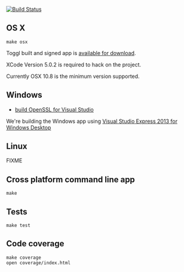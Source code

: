[![Build Status](https://travis-ci.org/toggl/toggldesktop.png)](https://travis-ci.org/toggl/toggldesktop)

OS X
----
```
make osx
```
Toggl built and signed app is [available for download](https://www.toggl.com/api/v8/installer?platform=darwin&app=td&channel=stable).

XCode Version 5.0.2 is required to hack on the project.

Currently OSX 10.8 is the minimum version supported.

Windows
-------
* [build OpenSSL for Visual Studio](http://developer.covenanteyes.com/building-openssl-for-visual-studio/)

We're building the Windows app using [Visual Studio Express 2013 for Windows Desktop](http://www.microsoft.com/en-us/download/details.aspx?id=40787)

Linux
-----
FIXME


Cross platform command line app
-------------------------------
```
make
```


Tests
-----
```
make test
```

Code coverage
-------------
```
make coverage
open coverage/index.html
```

